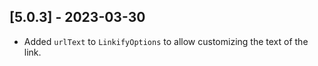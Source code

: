 ## [5.0.3] - 2023-03-30
- Added `urlText` to `LinkifyOptions` to allow customizing the text of the link.
